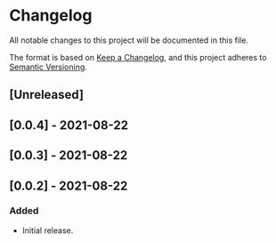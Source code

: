 # Changelog

All notable changes to this project will be documented in this file.

The format is based on [Keep a Changelog](https://keepachangelog.com/en/1.0.0/),
and this project adheres to [Semantic Versioning](https://semver.org/spec/v2.0.0.html).

## [Unreleased]

## [0.0.4] - 2021-08-22

## [0.0.3] - 2021-08-22

## [0.0.2] - 2021-08-22

### Added
- Initial release.
